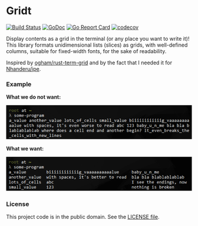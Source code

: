 # Gridt

[![Build Status][tag1img]][tag1link]
[![GoDoc][tag2img]][tag2link]
[![Go Report Card][tag3img]][tag3link]
[![codecov][tag4img]][tag4link]

Display contents as a grid in the terminal (or any place you want to write it)!
This library formats unidimensional lists (slices) as grids, with well-defined columns, suitable for fixed-width fonts, for the sake of readability.

Inspired by [ogham/rust-term-grid][1] and by the fact that I needed it for [Nhanderu/ipe][2].

### Example

**What we do not want:**

![What we do not want](./.assets/what-we-do-not-want.png "What we do no want")

**What we want:**

![What we want](./.assets/what-we-want.png "What we want")

### License

This project code is in the public domain. See the [LICENSE file][3].

[1]: https://github.com/ogham/rust-term-grid/
[2]: https://github.com/Nhanderu/ipe/
[3]: https://github.com/Nhanderu/gridt/blob/master/LICENSE

[tag1img]: https://travis-ci.org/Nhanderu/gridt.svg?branch=master
[tag1link]: https://travis-ci.org/Nhanderu/gridt
[tag2img]: https://godoc.org/github.com/Nhanderu/gridt?status.png
[tag2link]: https://godoc.org/github.com/Nhanderu/gridt
[tag3img]: https://goreportcard.com/badge/github.com/Nhanderu/gridt
[tag3link]: https://goreportcard.com/report/github.com/Nhanderu/gridt
[tag4img]: https://codecov.io/gh/Nhanderu/gridt/branch/master/graph/badge.svg
[tag4link]: https://codecov.io/gh/Nhanderu/gridt
